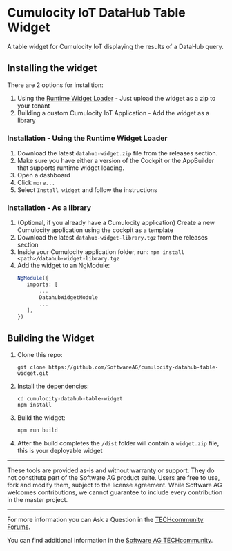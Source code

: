# Cumulocity IoT DataHub Table Widget
A table widget for Cumulocity IoT displaying the results of a DataHub query.

## Installing the widget
There are 2 options for installtion:
1. Using the [Runtime Widget Loader](https://github.com/SoftwareAG/cumulocity-runtime-widget-loader) - Just upload the widget as a zip to your tenant
2. Building a custom Cumulocity IoT Application - Add the widget as a library

### Installation - Using the Runtime Widget Loader
1. Download the latest `datahub-widget.zip` file from the releases section.
2. Make sure you have either a version of the Cockpit or the AppBuilder that supports runtime widget loading.
3. Open a dashboard
4. Click `more...`
5. Select `Install widget` and follow the instructions

### Installation - As a library
1. (Optional, if you already have a Cumulocity application) Create a new Cumulocity application using the cockpit as a template
2. Download the latest `datahub-widget-library.tgz` from the releases section
3. Inside your Cumulocity application folder, run: `npm install <path>/datahub-widget-library.tgz`
4. Add the widget to an NgModule:
    ```typescript
    NgModule({
       imports: [
           ...
           DatahubWidgetModule
           ...
       ],
    })
    ```

##  Building the Widget
1. Clone this repo: 
    ```
    git clone https://github.com/SoftwareAG/cumulocity-datahub-table-widget.git
    ```
2. Install the dependencies:
    ```
    cd cumulocity-datahub-table-widget
    npm install
    ```
3. Build the widget:
    ```
    npm run build
    ```
4. After the build completes the `/dist` folder will contain a `widget.zip` file, this is your deployable widget

------------------------------

These tools are provided as-is and without warranty or support. They do not constitute part of the Software AG product suite. Users are free to use, fork and modify them, subject to the license agreement. While Software AG welcomes contributions, we cannot guarantee to include every contribution in the master project.
_____________________
For more information you can Ask a Question in the [TECHcommunity Forums](http://tech.forums.softwareag.com/techjforum/forums/list.page?product=cumulocity).

You can find additional information in the [Software AG TECHcommunity](http://techcommunity.softwareag.com/home/-/product/name/cumulocity).
